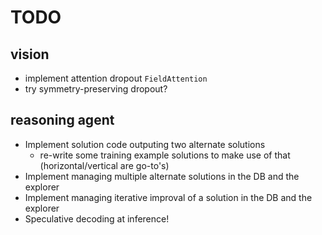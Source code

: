 # TODO

## vision
- implement attention dropout `FieldAttention`
- try symmetry-preserving dropout?

## reasoning agent
- Implement solution code outputing two alternate solutions
  - re-write some training example solutions to make use of that (horizontal/vertical are go-to's)
- Implement managing multiple alternate solutions in the DB and the explorer
- Implement managing iterative improval of a solution in the DB and the explorer
- Speculative decoding at inference!
